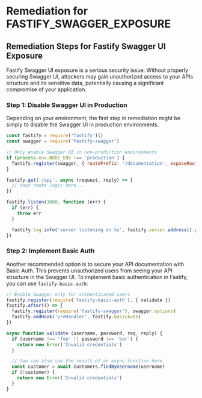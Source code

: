 # Remediation for FASTIFY_SWAGGER_EXPOSURE

## Remediation Steps for Fastify Swagger UI Exposure
Fastify Swagger UI exposure is a serious security issue. Without properly securing Swagger UI, attackers may gain unauthorized access to your APIs structure and its sensitive data, potentially causing a significant compromise of your application.

### Step 1: Disable Swagger UI in Production

Depending on your environment, the first step in remediation might be simply to disable the Swagger UI in production environments.
```javascript
const fastify = require('fastify')()
const swagger = require('fastify-swagger')

// Only enable Swagger UI in non-production environments
if (process.env.NODE_ENV !== 'production') {
  fastify.register(swagger, { routePrefix: '/documentation', exposeRoute: true })
} 

fastify.get('/api', async (request, reply) => {
  // Your route logic here...
})

fastify.listen(3000, function (err) {
  if (err) {
    throw err
  }

  fastify.log.info('server listening on %s', fastify.server.address().port)
})
```

### Step 2: Implement Basic Auth

Another recommended option is to secure your API documentation with Basic Auth. This prevents unauthorized users from seeing your API structure in the Swagger UI. To implement basic authentication in Fastify, you can use `fastify-basic-auth`:

```javascript
// Enable Swagger only for authenticated users
fastify.register(require('fastify-basic-auth'), { validate })
fastify.after(() => {
  fastify.register(require('fastify-swagger'), swagger.options)
  fastify.addHook('preHandler', fastify.basicAuth)
})

async function validate (username, password, req, reply) {
  if (username !== 'foo' || password !== 'bar') {
    return new Error('Invalid credentials')
  }

  // You can also use the result of an async function here
  const customer = await Customers.findByUsername(username)
  if (!customer) {
    return new Error('Invalid credentials')
  }
}
```